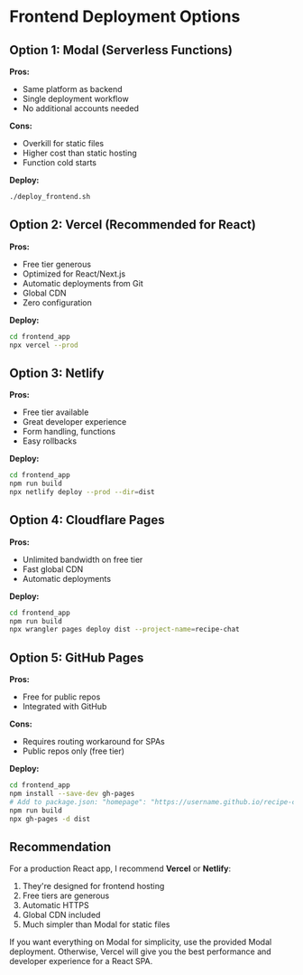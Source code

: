 # Frontend Deployment Options

## Option 1: Modal (Serverless Functions)
**Pros:**
- Same platform as backend
- Single deployment workflow
- No additional accounts needed

**Cons:**
- Overkill for static files
- Higher cost than static hosting
- Function cold starts

**Deploy:**
```bash
./deploy_frontend.sh
```

## Option 2: Vercel (Recommended for React)
**Pros:**
- Free tier generous
- Optimized for React/Next.js
- Automatic deployments from Git
- Global CDN
- Zero configuration

**Deploy:**
```bash
cd frontend_app
npx vercel --prod
```

## Option 3: Netlify
**Pros:**
- Free tier available
- Great developer experience
- Form handling, functions
- Easy rollbacks

**Deploy:**
```bash
cd frontend_app
npm run build
npx netlify deploy --prod --dir=dist
```

## Option 4: Cloudflare Pages
**Pros:**
- Unlimited bandwidth on free tier
- Fast global CDN
- Automatic deployments

**Deploy:**
```bash
cd frontend_app
npm run build
npx wrangler pages deploy dist --project-name=recipe-chat
```

## Option 5: GitHub Pages
**Pros:**
- Free for public repos
- Integrated with GitHub

**Cons:**
- Requires routing workaround for SPAs
- Public repos only (free tier)

**Deploy:**
```bash
cd frontend_app
npm install --save-dev gh-pages
# Add to package.json: "homepage": "https://username.github.io/recipe-chat"
npm run build
npx gh-pages -d dist
```

## Recommendation

For a production React app, I recommend **Vercel** or **Netlify**:
1. They're designed for frontend hosting
2. Free tiers are generous
3. Automatic HTTPS
4. Global CDN included
5. Much simpler than Modal for static files

If you want everything on Modal for simplicity, use the provided Modal deployment. Otherwise, Vercel will give you the best performance and developer experience for a React SPA.